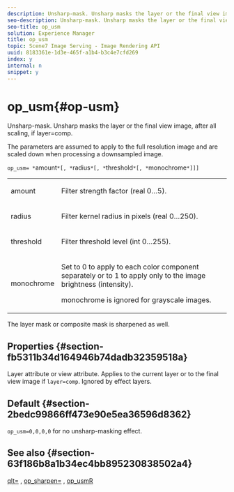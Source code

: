 ```yaml
---
description: Unsharp-mask. Unsharp masks the layer or the final view image, after all scaling, if layer=comp.
seo-description: Unsharp-mask. Unsharp masks the layer or the final view image, after all scaling, if layer=comp.
seo-title: op_usm
solution: Experience Manager
title: op_usm
topic: Scene7 Image Serving - Image Rendering API
uuid: 8183361e-1d3e-465f-a1b4-b3c4e7cfd269
index: y
internal: n
snippet: y
---
```


# op_usm{#op-usm}

Unsharp-mask. Unsharp masks the layer or the final view image, after all scaling, if layer=comp.

The parameters are assumed to apply to the full resolution image and are scaled down when processing a downsampled image.

`op_usm= *`amount`*[, *`radius`*[, *`threshold`*[, *`monochrome`*]]]`

<table id="simpletable_0697E3BCB45F41C494D93A6017ADD2BF"> 
 <tr class="strow"> 
  <td class="stentry"> <p><span class="codeph"><span class="varname"> amount</span></span> </p></td> 
  <td class="stentry"> <p>Filter strength factor (real 0…5). </p></td> 
 </tr> 
 <tr class="strow"> 
  <td class="stentry"> <p><span class="codeph"><span class="varname"> radius</span></span> </p></td> 
  <td class="stentry"> <p>Filter kernel radius in pixels (real 0…250). </p></td> 
 </tr> 
 <tr class="strow"> 
  <td class="stentry"> <p><span class="codeph"><span class="varname"> threshold</span></span> </p></td> 
  <td class="stentry"> <p>Filter threshold level (int 0…255). </p></td> 
 </tr> 
 <tr class="strow"> 
  <td class="stentry"> <p><span class="codeph"><span class="varname"> monochrome</span></span> </p></td> 
  <td class="stentry"> <p>Set to 0 to apply to each color component separately or to 1 to apply only to the image brightness (intensity). </p> <p> <span class="codeph"><span class="varname"> monochrome</span></span> is ignored for grayscale images. </p></td> 
 </tr> 
</table>

The layer mask or composite mask is sharpened as well.

## Properties {#section-fb5311b34d164946b74dadb32359518a}

Layer attribute or view attribute. Applies to the current layer or to the final view image if `layer=comp`. Ignored by effect layers.

## Default {#section-2bedc99866ff473e90e5ea36596d8362}

`op_usm=0,0,0,0` for no unsharp-masking effect.

## See also {#section-63f186b8a1b34ec4bb895230838502a4}

[qlt=](../../../../../is_api/http_ref/image-serving-api-ref/c-http-protocol-reference/c-command-reference/r-is-http-qlt.md#reference-f69ed0758c784b0385d979820546d352) , [op_sharpen=](../../../../../is_api/http_ref/image-serving-api-ref/c-http-protocol-reference/c-command-reference/r-op-sharpen.md#reference-c32573230c6140f883efdaa201ea8541) , [op_usmR](../../../../../is_api/http_ref/image-serving-api-ref/c-http-protocol-reference/c-command-reference/r-op-usmr.md#reference-c0168bc1e3a24370883670c09bcb0fef) 
